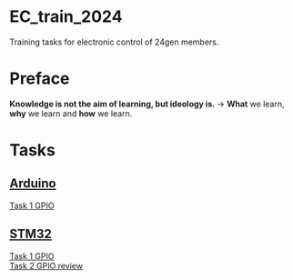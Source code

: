 # EC_train_2024
Training tasks for electronic control of 24gen members.
# Preface
**Knowledge is not the aim of learning, but ideology is.** -> **What** we learn, **why** we learn and **how** we learn.
# Tasks
## [Arduino](Arduino/README.md)
[Task 1 GPIO](Arduino/Task_1_GPIO/)
## [STM32](STM32/README.md)
[Task 1 GPIO](STM32/Task_1_GPIO/)   
[Task 2 GPIO review](STM32/Task_2_GPIO_review/)